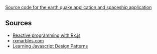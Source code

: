 [Source code for the earth quake application and spaceship application](https://github.com/alxolr/reactive-rxjs)

## Sources
- [Reactive programming with Rx.js](https://www.amazon.com/Reactive-Programming-RxJS-Asynchronous-JavaScript/dp/1680501291/ref=sr_1_1?ie=UTF8&qid=1482498072&sr=8-1&keywords=Reactive+Programming+with+Rxjs)
- [rxmarbles.com](http://rxmarbles.com/)
- [Learning Javascript Design Patterns](https://www.amazon.com/Learning-JavaScript-Design-Patterns-Developers/dp/1449331815/ref=sr_1_1?ie=UTF8&qid=1482498213&sr=8-1&keywords=javascript+design+patterns)
